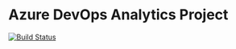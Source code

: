 # Azure DevOps Analytics Project

[![Build Status](https://dev.azure.com/davetheunissen/Azure%20DevOps%20Analytics/_apis/build/status/davetheunissen.Azure-DevOps-Analytics)](https://dev.azure.com/davetheunissen/Azure%20DevOps%20Analytics/_build/latest?definitionId=2)
